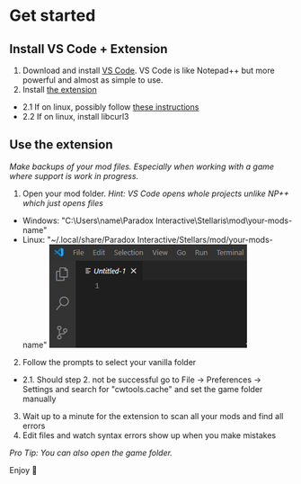 # Get started

## Install VS Code + Extension
1. Download and install [VS Code](https://code.visualstudio.com/). VS Code is like Notepad++ but more powerful and almost as simple to use.
2. Install <a href="https://marketplace.visualstudio.com/items?itemName=tboby.cwtools-vscode" target="_blank">the extension</a>
  * 2.1 If on linux, possibly follow <a href="https://code.visualstudio.com/docs/setup/linux#_error-enospc" target="_blank">these instructions</a>
  * 2.2 If on linux, install libcurl3

## Use the extension

*Make backups of your mod files. Especially when working with a game where support is work in progress.*

1. Open your mod folder. *Hint: VS Code opens whole projects unlike NP++ which just opens files*
  * Windows: "C:\Users\name\Paradox Interactive\Stellaris\mod\your-mods-name"
  * Linux:   "~/.local/share/Paradox Interactive/Stellars/mod/your-mods-name"
  ![Open Folder](./assets/gifs/vs_open_folder.gif)
2. Follow the prompts to select your vanilla folder
  * 2.1. Should step 2. not be successful go to File -> Preferences -> Settings  and search for "cwtools.cache" and set the game folder manually
3. Wait up to a minute for the extension to scan all your mods and find all errors
4. Edit files and watch syntax errors show up when you make mistakes

*Pro Tip: You can also open the game folder.*

Enjoy 💛